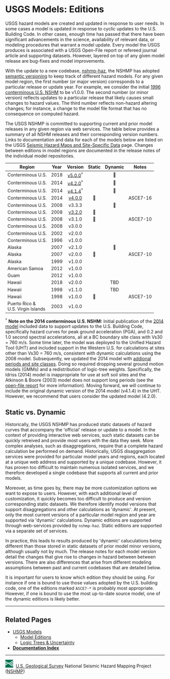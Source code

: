 # USGS Models: Editions

USGS hazard models are created and updated in response to user needs. In some cases a model is
updated in response to cyclic updates to the U.S. Building Code. In other cases, enough time has
passed that there have been significant advancements in the science, availability of relevant
data, or modeling procedures that warrant a model update. Every model the USGS produces is
associated with a USGS Open-File report or refereed journal article and supporting datasets.
However, layered on top of any given model release are bug-fixes and model improvements.

With the update to a new codebase, [nshmp-haz](https://code.usgs.gov/ghsc/nshmp/nshmp-haz),
the NSHMP has adopted [semantic versioning](http://semver.org) to keep track of different hazard
models. For any given model region, the first number (or major version) corresponds to a particular
release or update year. For example, we consider the initial
[1996 conterminous U.S. NSHM](https://earthquake.usgs.gov/hazards/hazmaps/conterminous/index.php#1996)
to be v1.0.0. The second number (or minor version) reflects updates to a particular release that
likely causes small changes to hazard values. The third number reflects non-hazard altering
changes; for instance, a change to the model file format that has no consequence on computed
hazard.

The USGS NSHMP is committed to supporting current and prior model releases in any given region
via web services. The table below provides a summary of all NSHM releases and their corresponding
version numbers. Links to documentation and data for each of the models below are listed on the USGS
[Seismic Hazard Maps and Site-Specific Data](https://www.usgs.gov/natural-hazards/earthquake-hazards/seismic-hazard-maps-and-site-specific-data)
page. Changes between editions in model regions are documented in the release notes of the
individual model repositories.

Region | Year | Version | Static | Dynamic | Notes |
-------|:----:|:-------:|:------:|:-------:|-------|
Conterminous U.S. | 2018 | [v5.0.0](https://code.usgs.gov/ghsc/nshmp/nshms/nshm-conus)<sup>†</sup> | |:small_blue_diamond:| |
Conterminous U.S. | 2014 | [v4.2.0](https://code.usgs.gov/ghsc/nshmp/nshms/nshm-conus)<sup>†</sup> | |:small_blue_diamond:| |
Conterminous U.S. | 2014 | [v4.1.4](https://code.usgs.gov/ghsc/nshmp/nshms/nshm-conus)<sup>†</sup> | |:small_blue_diamond:| |
Conterminous U.S. | 2014 | [v4.0.0](https://github.com/usgs/nshmp-haz-fortran/releases/tag/nshm2014r1) |:small_blue_diamond:| | ASCE7-16 |
Conterminous U.S. | 2008 | v3.3.3 | |:small_blue_diamond:| |
Conterminous U.S. | 2008 | [v3.2.0](https://github.com/usgs/nshmp-haz-fortran/releases/tag/nshm2008r3) |:small_blue_diamond:| | |
Conterminous U.S. | 2008 | v3.1.0 |:small_blue_diamond:| | ASCE7-10 |
Conterminous U.S. | 2008 | v3.0.0 | | | |
Conterminous U.S. | 2002 | v2.0.0 | | | |
Conterminous U.S. | 1996 | v1.0.0 | | | |
Alaska            | 2007 | v2.1.0 | |:small_blue_diamond:| |
Alaska            | 2007 | v2.0.0 |:small_blue_diamond:| | ASCE7-10 |
Alaska            | 1999 | v1.0.0 | | | |
American Samoa    | 2012 | v1.0.0 | | | |
Guam              | 2012 | v1.0.0 | | | |
Hawaii            | 2018 | v2.0.0 | | TBD | |
Hawaii            | 1998 | v1.1.0 | | TBD | |
Hawaii            | 1998 | v1.0.0 |:small_blue_diamond:| | ASCE7-10 |
Puerto Rico & <br/> U.S. Virgin Islands | 2003 | v1.0.0 | | | |

<sup>†</sup> __Note on the 2014 conterminous U.S. NSHM:__ Initial publication of the
[2014 model](https://www.usgs.gov/natural-hazards/earthquake-hazards/science/2014-united-states-lower-48-seismic-hazard-long-term)
included data to support updates to the U.S. Building Code, specifically hazard curves for peak
ground acceleration (PGA), and 0.2 and 1.0 second spectral accelerations, all at a BC boundary site
class with Vs30 = 760 m/s. Some time later, the model was deployed to the Unified Hazard Tool
(UHT) and included support in the Western U.S. for calculations at sites other than Vs30 = 760 m/s,
consistent with dynamic calculations using the 2008 model. Subsequently, we updated the 2014
model with [addional periods and site classes](https://pubs.er.usgs.gov/publication/ofr20181111).
Doing so required dropping several ground motion models (GMMs) and a redistribution of logic-tree
weights. Specifically, the Idriss (2014) model is inappropriate for use at soft soil sites and
the Atkinson & Boore (2003) model does not support long periods (see the
[open-file report](https://pubs.er.usgs.gov/publication/ofr20181111) for more information).
Moving forward, we will continue to include the original dynamic version of the 2014 model
(v4.1.4) in the UHT. However, we recommend that users consider the updated model (4.2.0).

## Static vs. Dynamic

Historically, the USGS NSHMP has produced static datasets of hazard curves that accompany the
'official' release or update to a model. In the context of providing interactive web services,
such static datasets can be quickly retreived and provide most users with the data they seek.
More complex analyses, such as disaggregations, require that a complete hazard calculation be
performed on demand. Historically, USGS disaggregation services were provided for particular model
years and regions, each located at a unique web address and supported by a unique codebase.
However, it has proven too difficult to maintain numerous isolated services, and we therefore
developed a single codebase that supports all current and prior models.

Moreover, as time goes by, there may be more customization options we want to expose to users.
However, with each additional level of customization, it quickly becomes too difficult to produce
and version corresponding static datasets. We therefore identify model versions that support
disaggregations and other calculations as 'dynamic'. At present, only the most current versions
of a particular model region and year are supported via 'dynamic' calculations. Dynamic editions
are supported through web-services provided by `nshmp-haz`. Static editions are supported via a
separate set of services.

In practice, this leads to results produced by 'dynamic' caluculations being different
than those stored in static datasets of prior model minor versions, although usually not by much.
The release notes for each model version detail the changes that give rise to changes in hazard
between between versions. There are also differences that arise from different modeling
assumptions between past and current codebases that are detailed below.

It is important for users to know which edition they should be using. For instance if one is
bound to use those values adopted by the U.S. building code, one of the editions marked `ASCE7-*`
is probably most appropriate. However, if one is bound to use the most up-to-date source model,
one of the dynamic editions is likely better.

---

## Related Pages

* [USGS Models](./USGS-Models.md#usgs-models)
  * [Model Editions](./Model-Editions.md#model-editions)
  * [Logic Trees & Uncertainty](./Logic-Trees-&-Uncertainty.md#logic-trees-&-uncertainty)
* [**Documentation Index**](../README.md)

---
![USGS logo](./images/usgs-icon.png) &nbsp;[U.S. Geological Survey](https://www.usgs.gov)
National Seismic Hazard Mapping Project ([NSHMP](https://earthquake.usgs.gov/hazards/))
